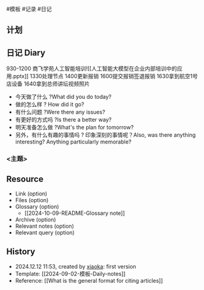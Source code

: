  #模板  #记录 #日记

## 计划


## 日记 Diary

930-1200 商飞学苑人工智能培训![[人工智能大模型在企业内部培训中的应用.pptx]]
1330处理节点
1400更新报销
1600提交报销签退报销
1630拿到航空1号店设备
1640拿到总师讲坛视频照片


- 今天做了什么 ?What did you do today?
- 做的怎么样 ? How did it go?
- 有什么问题 ?Were there any issues?
- 有更好的方式吗 ?Is there a better way?
- 明天准备怎么做 ?What's the plan for tomorrow?
- 另外，有什么有趣的事情吗 ? 印象深刻的事情呢？Also, was there anything interesting? Anything particularly memorable?

### <主题>

## Resource

- Link (option)
- Files (option)
- Glossary (option)
    - [[2024-10-09-README-Glossary note]]
- Archive (option)
- Relevant notes (option)
- Relevant query (option)

## History

- 2024.12.12 11:53, created by [xiaoka](https://www.xiaokaup.com/): first version
- Template: [[2024-09-02-模板-Daily-notes]]
- Reference: [[What is the general format for citing articles]]
